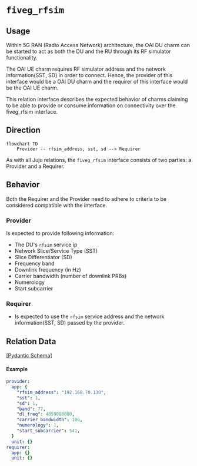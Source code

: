 # `fiveg_rfsim`

## Usage

Within 5G RAN (Radio Access Network) architecture, the OAI DU charm can be started to act as both the DU and the RU through its RF simulator functionality. 

The OAI UE charm requires RF simulator address and the network information(SST, SD) in order to connect. Hence, the provider of this interface would be a OAI DU charm and the requirer of this interface would be the OAI UE charm.

This relation interface describes the expected behavior of charms claiming to be able to provide or consume information on connectivity over the fiveg_rfsim interface.

## Direction

```mermaid
flowchart TD
    Provider -- rfsim_address, sst, sd --> Requirer
```

As with all Juju relations, the `fiveg_rfsim` interface consists of two parties: a Provider and a Requirer.

## Behavior

Both the Requirer and the Provider need to adhere to criteria to be considered compatible with the interface.

### Provider

Is expected to provide following information:

- The DU's `rfsim` service ip
- Network Slice/Service Type (SST)
- Slice Differentiator (SD)
- Frequency band
- Downlink frequency (in Hz)
- Carrier bandwidth (number of downlink PRBs)
- Numerology
- Start subcarrier

### Requirer

- Is expected to use the `rfsim` service address and the network information(SST, SD) passed by the provider.

## Relation Data

[\[Pydantic Schema\]](./schema.py)

#### Example

```yaml
provider:
  app: {
    "rfsim_address": "192.168.70.130",
    "sst": 1,
    "sd": 1,
    "band": 77,
    "dl_freq": 4059090000,
    "carrier_bandwidth": 106,
    "numerology": 1,
    "start_subcarrier": 541,
  }
  unit: {}
requirer:
  app: {}
  unit: {}
```
